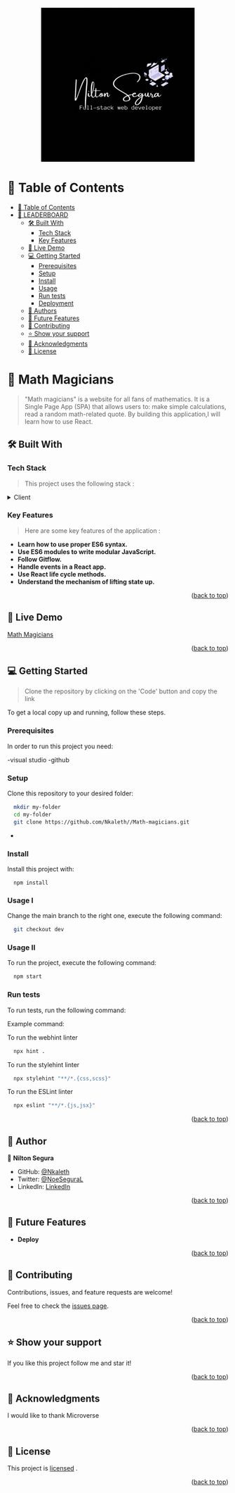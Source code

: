 <a name="readme-top"></a>

<div align="center">
  <!-- You are encouraged to replace this logo with your own! Otherwise you can also remove it. -->
  <img src="ns_logo.gif" alt="logo" width="350"  height="auto" />
  <br/>
</div>

# 📗 Table of Contents

- [📗 Table of Contents](#-table-of-contents)
- [📖 LEADERBOARD ](#-Leaderboard-)
  - [🛠 Built With ](#-built-with-)
    - [Tech Stack ](#tech-stack-)
    - [Key Features ](#key-features-)
  - [🚀 Live Demo ](#-live-demo-)
  - [💻 Getting Started ](#-getting-started-)
    - [Prerequisites](#prerequisites)
    - [Setup](#setup)
    - [Install](#install)
    - [Usage](#usage)
    - [Run tests](#run-tests)
    - [Deployment](#deployment)
  - [👥 Authors ](#-authors-)
  - [🔭 Future Features ](#-future-features-)
  - [🤝 Contributing ](#-contributing-)
  - [⭐️ Show your support ](#️-show-your-support-)
  - [🙏 Acknowledgments ](#-acknowledgments-)
  - [📝 License ](#-license-)

<!-- PROJECT DESCRIPTION -->

# 📖 Math Magicians<a name="about-project"></a>

> "Math magicians" is a website for all fans of mathematics. It is a Single Page App (SPA) that allows users to: make simple calculations, read a random math-related quote. By building this application,I will learn how to use React.

## 🛠 Built With <a name="built-with"></a>

### Tech Stack <a name="tech-stack"></a>

> This project uses the following stack :

<details>
  <summary>Client</summary>
  <ul>
    <li><a href="https://www.w3schools.com/html/">HTML</a></li>
    <li><a href="https://www.w3schools.com/css/">CSS</a></li>
     <li><a href="https://www.w3schools.com/js/">JavaScript</a></li>
     <li><a href="hhttps://reactjs.org/">ReactJs</a></li>
  </ul>
</details>

<!-- Features -->

### Key Features <a name="key-features"></a>

> Here are some key features of the application :

- **Learn how to use proper ES6 syntax.**
- **Use ES6 modules to write modular JavaScript.**
- **Follow Gitflow.**
- **Handle events in a React app.**
- **Use React life cycle methods.**
- **Understand the mechanism of lifting state up.**

<p align="right">(<a href="#readme-top">back to top</a>)</p>

<!-- LIVE DEMO -->

## 🚀 Live Demo <a name="live-demo"></a>

[Math Magicians](https://reactproject-math-magicians.onrender.com/)


<!-- > Here you can visit my live demo : -->

<p align="right">(<a href="#readme-top">back to top</a>)</p>

<!-- GETTING STARTED -->

## 💻 Getting Started <a name="getting-started"></a>

> Clone the repository by clicking on the 'Code' button and copy the link

To get a local copy up and running, follow these steps.

### Prerequisites

In order to run this project you need:

-visual studio
-github

### Setup

Clone this repository to your desired folder:

```sh
  mkdir my-folder
  cd my-folder
  git clone https://github.com/Nkaleth//Math-magicians.git
```

-

### Install

Install this project with:

```
  npm install
```
### Usage I

Change the main branch to the right one, execute the following command:

```sh
  git checkout dev
```

### Usage II

To run the project, execute the following command:

```sh
  npm start
```

### Run tests

To run tests, run the following command:

Example command:

To run the webhint linter

```sh
  npx hint .
```

To run the stylehint linter

```sh
  npx stylehint "**/*.{css,scss}"
```

To run the ESLint linter

```sh
  npx eslint "**/*.{js,jsx}" 
```

<p align="right">(<a href="#readme-top">back to top</a>)</p>

<!-- AUTHORS -->

## 👥 Author <a name="author"></a>

👤 **Nilton Segura**

- GitHub: [@Nkaleth](https://github.com/Nkaleth)
- Twitter: [@NoeSeguraL](https://twitter.com/NoeSeguraL)
- LinkedIn: [LinkedIn](https://www.linkedin.com/in/nseguralu/)

<p align="right">(<a href="#readme-top">back to top</a>)</p>

<!-- FUTURE FEATURES -->

## 🔭 Future Features <a name="future-features"></a>

- **Deploy**

<p align="right">(<a href="#readme-top">back to top</a>)</p>

<!-- CONTRIBUTING -->

## 🤝 Contributing <a name="contributing"></a>

Contributions, issues, and feature requests are welcome!

Feel free to check the [issues page](../../issues/).

<p align="right">(<a href="#readme-top">back to top</a>)</p>

<!-- SUPPORT -->

## ⭐️ Show your support <a name="support"></a>

If you like this project follow me and star it!

<p align="right">(<a href="#readme-top">back to top</a>)</p>

<!-- ACKNOWLEDGEMENTS -->

## 🙏 Acknowledgments <a name="acknowledgements"></a>

I would like to thank Microverse<br>

<p align="right">(<a href="#readme-top">back to top</a>)</p>
<!-- LICENSE -->

## 📝 License <a name="license"></a>

This project is [licensed](./MIT.md) .

<p align="right">(<a href="#readme-top">back to top</a>)</p>
